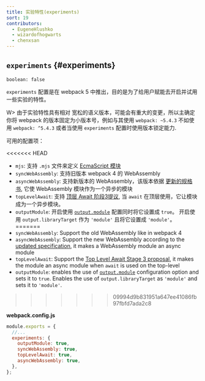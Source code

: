 ```yaml
---
title: 实验特性(experiments)
sort: 19
contributors:
  - EugeneHlushko
  - wizardofhogwarts
  - chenxsan
---
```


## `experiments` {#experiments}

`boolean: false`

`experiments` 配置是在 webpack 5 中推出，目的是为了给用户赋能去开启并试用一些实验的特性。

W> 由于实验特性具有相对 宽松的语义版本，可能会有重大的变更，所以主确定你将 webpack 的版本固定为小版本号，例如与其使用 `webpack: ~5.4.3` 不如使用 `webpack: ^5.4.3` 或者当使用 `experiments` 配置时使用版本锁定能力.

可用的配置项：

<<<<<<< HEAD
- `mjs`: 支持  `.mjs` 文件来定义 [EcmaScript 模块](https://nodejs.org/api/esm.html#esm_ecmascript_modules)
- `syncWebAssembly`: 支持旧版本  webpack 4 的  WebAssembly
- `asyncWebAssembly`: 支持新版本的 WebAssembly，该版本依据 [更新的规格书](https://github.com/WebAssembly/esm-integration), 它使 WebAssembly 模块作为一个异步的模块
- `topLevelAwait`: 支持 [顶层 Await 阶段3提议](https://github.com/tc39/proposal-top-level-await), 当 `await` 在顶层使用，它让模块成为一个异步模块。
- `outputModule`: 开启使用 [`output.module`](/configuration/output/#outputmodule) 配置同时将它设置成 `true`。 开启使用 `output.libraryTarget` 作为 `'module'` 且将它设置成 `'module'`。
=======
- `syncWebAssembly`: Support the old WebAssembly like in webpack 4
- `asyncWebAssembly`: Support the new WebAssembly according to the [updated specification](https://github.com/WebAssembly/esm-integration), it makes a WebAssembly module an async module
- `topLevelAwait`: Support the [Top Level Await Stage 3 proposal](https://github.com/tc39/proposal-top-level-await), it makes the module an async module when `await` is used on the top-level
- `outputModule`: enables the use of [`output.module`](/configuration/output/#outputmodule) configuration option and sets it to `true`. Enables the use of `output.libraryTarget` as `'module'` and sets it to `'module'`.
>>>>>>> 09994d9b831951a647ee41086fb97fbfd7ada2c8

__webpack.config.js__

```javascript
module.exports = {
  //...
  experiments: {
    outputModule: true,
    syncWebAssembly: true,
    topLevelAwait: true,
    asyncWebAssembly: true,
  },
};
```
